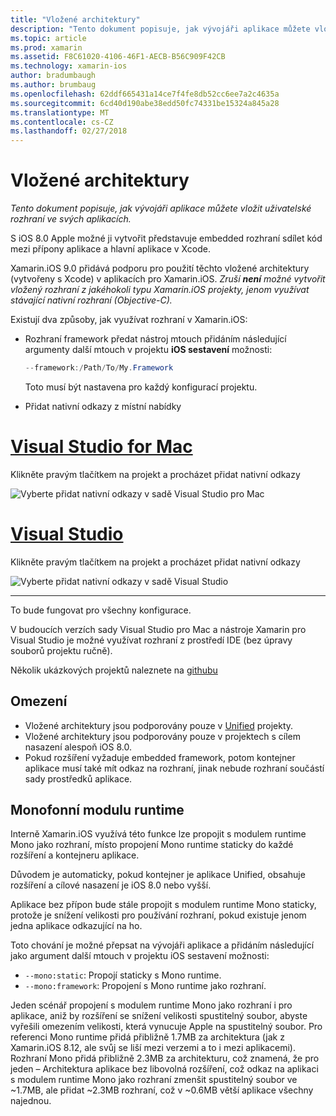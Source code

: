 ```yaml
---
title: "Vložené architektury"
description: "Tento dokument popisuje, jak vývojáři aplikace můžete vložit uživatelské rozhraní ve svých aplikacích."
ms.topic: article
ms.prod: xamarin
ms.assetid: F8C61020-4106-46F1-AECB-B56C909F42CB
ms.technology: xamarin-ios
author: bradumbaugh
ms.author: brumbaug
ms.openlocfilehash: 62ddf665431a14ce7f4fe8db52cc6ee7a2c4635a
ms.sourcegitcommit: 6cd40d190abe38edd50fc74331be15324a845a28
ms.translationtype: MT
ms.contentlocale: cs-CZ
ms.lasthandoff: 02/27/2018
---
```

# <a name="embedded-frameworks"></a>Vložené architektury

_Tento dokument popisuje, jak vývojáři aplikace můžete vložit uživatelské rozhraní ve svých aplikacích._

S iOS 8.0 Apple možné ji vytvořit představuje embedded rozhraní sdílet kód mezi přípony aplikace a hlavní aplikace v Xcode.

Xamarin.iOS 9.0 přidává podporu pro použití těchto vložené architektury (vytvořeny s Xcode) v aplikacích pro Xamarin.iOS. *Zruší **není** možné vytvořit vložený rozhraní z jakéhokoli typu Xamarin.iOS projekty, jenom využívat stávající nativní rozhraní (Objective-C).*

Existují dva způsoby, jak využívat rozhraní v Xamarin.iOS:

- Rozhraní framework předat nástroj mtouch přidáním následující argumenty další mtouch v projektu **iOS sestavení** možnosti:

  ```csharp
  --framework:/Path/To/My.Framework
  ```

  Toto musí být nastavena pro každý konfigurací projektu.

- Přidat nativní odkazy z místní nabídky

# <a name="visual-studio-for-mactabvsmac"></a>[Visual Studio for Mac](#tab/vsmac)

Klikněte pravým tlačítkem na projekt a procházet přidat nativní odkazy

![](embedded-frameworks-images/xam-native-refs.png "Vyberte přidat nativní odkazy v sadě Visual Studio pro Mac")

# <a name="visual-studiotabvswin"></a>[Visual Studio](#tab/vswin)

Klikněte pravým tlačítkem na projekt a procházet přidat nativní odkazy

![](embedded-frameworks-images/vs-native-refs.png "Vyberte přidat nativní odkazy v sadě Visual Studio")

-----

  To bude fungovat pro všechny konfigurace.

V budoucích verzích sady Visual Studio pro Mac a nástroje Xamarin pro Visual Studio je možné využívat rozhraní z prostředí IDE (bez úpravy souborů projektu ručně).

Několik ukázkových projektů naleznete na [githubu](https://github.com/rolfbjarne/embedded-frameworks)

## <a name="limitations"></a>Omezení

- Vložené architektury jsou podporovány pouze v [Unified](~/cross-platform/macios/unified/index.md) projekty.
- Vložené architektury jsou podporovány pouze v projektech s cílem nasazení alespoň iOS 8.0.
- Pokud rozšíření vyžaduje embedded framework, potom kontejner aplikace musí také mít odkaz na rozhraní, jinak nebude rozhraní součástí sady prostředků aplikace.

## <a name="the-mono-runtime"></a>Monofonní modulu runtime

Interně Xamarin.iOS využívá této funkce lze propojit s modulem runtime Mono jako rozhraní, místo propojení Mono runtime staticky do každé rozšíření a kontejneru aplikace.

Důvodem je automaticky, pokud kontejner je aplikace Unified, obsahuje rozšíření a cílové nasazení je iOS 8.0 nebo vyšší.

Aplikace bez přípon bude stále propojit s modulem runtime Mono staticky, protože je snížení velikosti pro používání rozhraní, pokud existuje jenom jedna aplikace odkazující na ho.

Toto chování je možné přepsat na vývojáři aplikace a přidáním následující jako argument další mtouch v projektu iOS sestavení možnosti:

- `--mono:static`: Propojí staticky s Mono runtime.
- `--mono:framework`: Propojení s Mono runtime jako rozhraní.

Jeden scénář propojení s modulem runtime Mono jako rozhraní i pro aplikace, aniž by rozšíření se snížení velikosti spustitelný soubor, abyste vyřešili omezením velikosti, která vynucuje Apple na spustitelný soubor. Pro referenci Mono runtime přidá přibližně 1.7MB za architektura (jak z Xamarin.iOS 8.12, ale svůj se liší mezi verzemi a to i mezi aplikacemi). Rozhraní Mono přidá přibližně 2.3MB za architekturu, což znamená, že pro jeden – Architektura aplikace bez libovolná rozšíření, což odkaz na aplikaci s modulem runtime Mono jako rozhraní zmenšit spustitelný soubor ve ~1.7MB, ale přidat ~2.3MB rozhraní, což v ~0.6MB větší aplikace všechny najednou.

